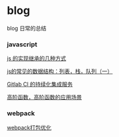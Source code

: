 # blog
blog 日常的总结



### javascript

<a href="https://github.com/dxfstart521/blog/issues/3">js 的实现继承的几种方式</a>

<a href="https://github.com/dxfstart521/blog/issues/1">js的常见的数据结构：列表，栈，队列（一）</a>

<a href="https://github.com/dxfstart521/blog/issues/5">Gitlab CI 的持续化集成服务</a>

<a href="https://github.com/dxfstart521/blog/issues/6">高阶函数，高阶函数的应用场景</a>

### webpack

<a href="https://github.com/dxfstart521/blog/issues/4">webpack打包优化 </a>

